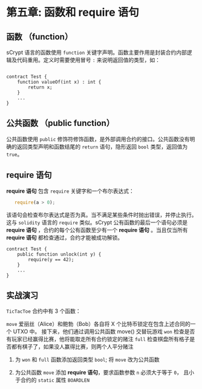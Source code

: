 # 第五章: 函数和 require 语句

## 函数 （function）

sCrypt 语言的函数使用 `function` 关键字声明。函数主要作用是封装合约内部逻辑及代码重用。定义时需要使用冒号 `:` 来说明返回值的类型，如：

```solidity

contract Test {
    function valueOf(int x) : int {
        return x;
    }
    ...
}

```

## 公共函数 （public function）

公共函数使用 `public` 修饰符修饰函数，是外部调用合约的接口。公共函数没有明确的返回类型声明和函数结尾的 `return` 语句，隐形返回 `bool` 类型，返回值为 `true`。

## require 语句

**require 语句** 包含 `require` 关键字和一个布尔表达式：

```javascript
   require(a > 0);
```

该语句会检查布尔表达式是否为真。当不满足某些条件时抛出错误，并停止执行。这与 `solidity` 语言的 `require` 类似。sCrypt 公有函数的最后一个语句必须是 **require 语句** ，合约的每个公有函数至少有一个 **require 语句** 。当且仅当所有**require 语句** 都检查通过，合约才能被成功解锁。

```solidity
contract Test {
    public function unlock(int y) {
        require(y == 42);
    }
    ...
}
```


## 实战演习

`TicTacToe` 合约中有 3 个函数：

`move` 爱丽丝（Alice）和鲍勃（Bob）各自将 X 个比特币锁定在包含上述合同的一个 UTXO 中。 接下来，他们通过调用公共函数 move() 交替玩游戏
`won` 检查是否有玩家已经赢得比赛，他将能取走所有合约锁定的赌注
`full` 检查棋盘所有格子是否都有棋子了，如果没人赢得比赛，则两个人平分赌注

1. 为 `won` 和 `full` 函数添加返回类型 `bool`; 将 `move` 改为公共函数

2. 为公共函数 `move` 添加 **require 语句**，要求函数参数 `n` 必须大于等于 `0`， 且小于合约的 `static` 属性 `BOARDLEN`

